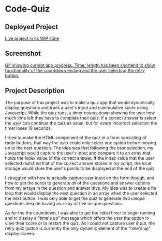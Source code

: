# Code-Quiz

## Deployed Project
[Live project in its WIP state](https://anishamcdowell.github.io/Code-Quiz/)

## Screenshot
[Gif showing current app progress. Timer length has been shortend to show functionality of the countdown ending and the user selecting the retry button.](assets/Code-Quiz.gif)

## Project Description
The purpose of this project was to make a quiz app that would dynamically display questions and track a user's input and cummulative score using Javascript. While the quiz runs, a timer counts down showing the user how much time left they have to complete their quiz. If a correct answer is select the user can continue the quiz as usual, but for every incorrect selection the timer loses 10 seconds.

I tried to make the HTML component of the quiz in a form consisting of radio buttons, that way the user could only select one option before moving on to the next question. The idea was that following the user selection, my Javascript would capture the user's input and compare it to an array that holds the index value of the correct answer. If the index value that the user selected matched that of the correct answer stored in my script, the local storage would store the user's points to be displayed at the end of the quiz.

I struggled with how to actually capture user input on the form though, and how to get the script to generate *all* of the questions and answer options from my arrays in the question and answer divs. My idea was to create a for loop that would display the next question in an array when the user selected the next button. I was only able to get the quiz to generate two unique questions despite having an array of five unique questions.

As for the the countdown, I was able to get the initial timer to begin running and to display a "time's up" message which offers the user the option to view their score or to restart the quiz. As I could not capture user input, the retry quiz button is currently the only dynamic element of the "time's up" display screen.